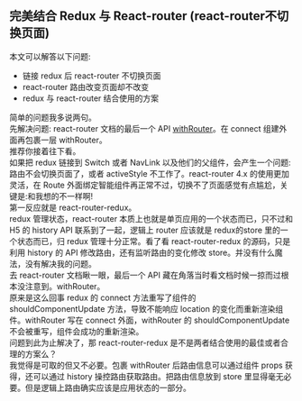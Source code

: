 ## 完美结合 Redux 与 React-router (react-router不切换页面)
本文可以解答以下问题:
- 链接 redux 后 react-router 不切换页面
- react-router 路由改变页面却不改变
- redux 与 react-router 结合使用的方案

简单的问题我多说两句。  
先解决问题: react-router 文档的最后一个 API [withRouter](https://reacttraining.com/react-router/web/api/withRouter)。在 connect 组建外面再包裹一层 withRouter。  
推荐你接着往下看。  
如果把 redux 链接到 Switch 或者 NavLink 以及他们的父组件，会产生一个问题: 路由不会切换页面了，或者 activeStyle 不工作了。react-router 4.x 的使用更加灵活，在 Route 外面绑定智能组件再正常不过，切换不了页面感觉有点尴尬，关键是:和我想的不一样啊!  
第一反应就是 react-router-redux。  
redux 管理状态，react-router 本质上也就是单页应用的一个状态而已，只不过和 H5 的 history API 联系到了一起，逻辑上 router 应该就是 redux的store 里的一个状态而已，归 redux 管理十分正常。看了看 react-router-redux 的源码，只是利用 history 的 API 修改路由，还有监听路由的变化修改 store。并没有什么魔法，没有解决我的问题。  
去 react-router 文档瞅一眼，最后一个 API 藏在角落当时看文档时候一掠而过根本没注意到。withRouter。  
原来是这么回事 redux 的 connect 方法重写了组件的 shouldComponentUpdate 方法，导致不能响应 location 的变化而重新渲染组件。withRouter 写在 connect 外面，withRouter 的 shouldComponentUpdate 不会被重写，组件会成功的重新渲染。  
问题到此为止解决了，那 react-router-redux 是不是两者结合使用的最佳或者合理的方案么？  
我觉得是可取的但又不必要。包裹 withRouter 后路由信息可以通过组件 props 获得，还可以通过 history 操控路由获取路由。把路由信息放到 store 里显得毫无必要。但是逻辑上路由确实应该是应用状态的一部分。
